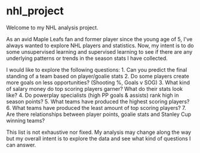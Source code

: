 # nhl_project

Welcome to my NHL analysis project.

As an avid Maple Leafs fan and former player since the young age of 5, I've always wanted to explore NHL players and statistics.
Now, my intent is to do some unsupervised learning and supervised learning to see if there are any underlying patterns or trends in the season stats I have collected.

I would like to explore the following questions:
	1. Can you predict the final standing of a team based on player/goalie stats
	2. Do some players create more goals on less opportunities? (Shooting %, Goals v SOG)
	3. What kind of salary money do top scoring players garner? What do their stats look like? 
	4. Do powerplay specialists (high PP goals & assists) rank high in season points? 
	5. What teams have produced the highest scoring players? 
	6. What teams have produced the least amount of top scoring players?
	7. Are there relationships between player points, goalie stats and Stanley Cup winning teams? 
	
This list is not exhaustive nor fixed. My analysis may change along the way but my overall intent is to explore the data and see what kind of questions I can answer. 
